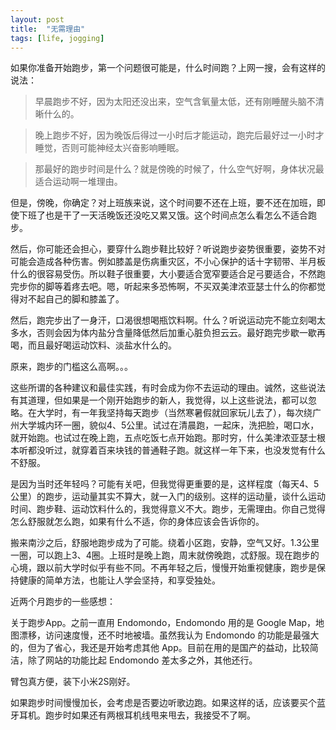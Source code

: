 ```yaml
---
layout: post
title:  "无需理由"
tags: [life, jogging]
---
```


如果你准备开始跑步，第一个问题很可能是，什么时间跑？上网一搜，会有这样的说法：

> 早晨跑步不好，因为太阳还没出来，空气含氧量太低，还有刚睡醒头脑不清晰什么的。

> 晚上跑步不好，因为晚饭后得过一小时后才能运动，跑完后最好过一小时才睡觉，否则可能神经太兴奋影响睡眠。

> 那最好的跑步时间是什么？就是傍晚的时候了，什么空气好啊，身体状况最适合运动啊一堆理由。

但是，傍晚，你确定？对上班族来说，这个时间要不还在上班，要不还在加班，即使下班了也是干了一天活晚饭还没吃又累又饿。这个时间点怎么看怎么不适合跑步。

然后，你可能还会担心，要穿什么跑步鞋比较好？听说跑步姿势很重要，姿势不对可能会造成各种伤害。例如膝盖是伤病重灾区，不小心保护的话十字韧带、半月板什么的很容易受伤。所以鞋子很重要，大小要适合宽窄要适合足弓要适合，不然跑完步你的脚等着疼去吧。嗯，听起来多恐怖啊，不买双美津浓亚瑟士什么的你都觉得对不起自己的脚和膝盖了。

然后，跑完步出了一身汗，口渴很想喝瓶饮料啊。什么？听说运动完不能立刻喝太多水，否则会因为体内盐分含量降低然后加重心脏负担云云。最好跑完步歇一歇再喝，而且最好喝运动饮料、淡盐水什么的。

原来，跑步的门槛这么高啊。。。

这些所谓的各种建议和最佳实践，有时会成为你不去运动的理由。诚然，这些说法有其道理，但如果是一个刚开始跑步的新人，我觉得，以上这些说法，都可以忽略。在大学时，有一年我坚持每天跑步（当然寒暑假就回家玩儿去了），每次绕广州大学城内环一圈，貌似4、5公里。试过在清晨跑，一起床，洗把脸，喝口水，就开始跑。也试过在晚上跑，五点吃饭七点开始跑。那时穷，什么美津浓亚瑟士根本听都没听过，就穿着百来块钱的普通鞋子跑。就这样一年下来，也没发觉有什么不舒服。

是因为当时还年轻吗？可能有关吧，但我觉得更重要的是，这样程度（每天4、5公里）的跑步，运动量其实不算大，就一入门的级别。这样的运动量，谈什么运动时间、跑步鞋、运动饮料什么的，我觉得意义不大。跑步，无需理由。你自己觉得怎么舒服就怎么跑，如果有什么不适，你的身体应该会告诉你的。

搬来南沙之后，舒服地跑步成为了可能。绕着小区跑，安静，空气又好。1.3公里一圈，可以跑上3、4圈。上班时是晚上跑，周末就傍晚跑，忒舒服。现在跑步的心境，跟以前大学时似乎有些不同。不再年轻之后，慢慢开始重视健康，跑步是保持健康的简单方法，也能让人学会坚持，和享受独处。

近两个月跑步的一些感想：

关于跑步App。之前一直用 Endomondo，Endomondo 用的是 Google Map，地图漂移，访问速度慢，还不时地被墙。虽然我认为 Endomondo 的功能是最强大的，但为了省心，我还是开始考虑其他 App。目前在用的是国产的益动，比较简洁，除了网站的功能比起 Endomondo 差太多之外，其他还行。

臂包真方便，装下小米2S刚好。

如果跑步时间慢慢加长，会考虑是否要边听歌边跑。如果这样的话，应该要买个蓝牙耳机。跑步时如果还有两根耳机线甩来甩去，我接受不了啊。